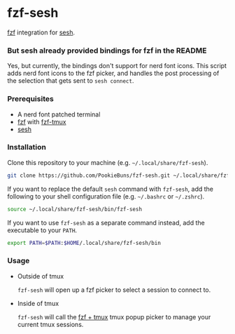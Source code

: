 # fzf-sesh

[fzf][fzf] integration for [sesh][sesh].

[fzf]: https://github.com/junegunn/fzf
[sesh]: https://github.com/joshmedeski/sesh
[fzf-tmux]: https://github.com/junegunn/fzf/blob/master/bin/fzf-tmux

### But sesh already provided bindings for fzf in the README

Yes, but currently, the bindings don't support for nerd font icons. This script adds nerd font icons to the fzf picker, and handles the post processing of the selection that gets sent to `sesh connect`.

### Prerequisites

- A nerd font patched terminal
- [fzf][fzf] with [fzf-tmux][fzf-tmux]
- [sesh][sesh]

### Installation

Clone this repository to your machine (e.g. `~/.local/share/fzf-sesh`).

```sh
git clone https://github.com/PookieBuns/fzf-sesh.git ~/.local/share/fzf-sesh
```

If you want to replace the default `sesh` command with `fzf-sesh`, add the following to your shell configuration file (e.g. `~/.bashrc` or `~/.zshrc`).

```sh
source ~/.local/share/fzf-sesh/bin/fzf-sesh
```

If you want to use `fzf-sesh` as a separate command instead, add the executable to your `PATH`.

```sh
export PATH=$PATH:$HOME/.local/share/fzf-sesh/bin
```

### Usage

- Outside of tmux

  `fzf-sesh` will open up a fzf picker to select a session to connect to.

- Inside of tmux

  `fzf-sesh` will call the [fzf + tmux](https://github.com/joshmedeski/sesh?tab=readme-ov-file#tmux--fzf) tmux popup picker to manage your current tmux sessions.
